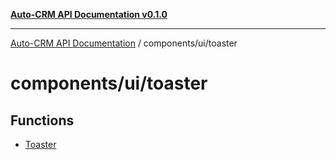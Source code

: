 [**Auto-CRM API Documentation v0.1.0**](../../../README.md)

***

[Auto-CRM API Documentation](../../../README.md) / components/ui/toaster

# components/ui/toaster

## Functions

- [Toaster](functions/Toaster.md)
